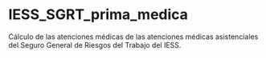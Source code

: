 # IESS_SGRT_prima_medica
Cálculo de las atenciones médicas de las atenciones médicas asistenciales del Seguro General de Riesgos del Trabajo del IESS.
